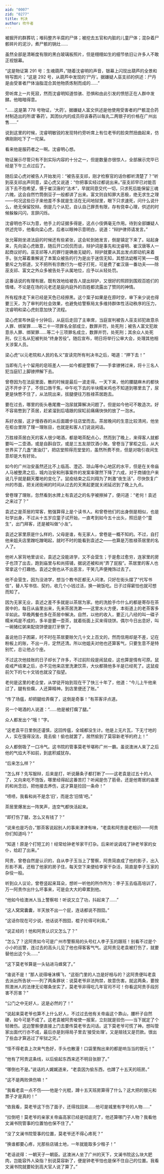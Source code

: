 ```yaml
---
aid: "0007"
zid: "0277"
title: 判决
author: 吹牛者
---
```


被掘开的群葬坑；堆码整齐半腐的尸体；被挖去五官和内脏的儿童尸体；混杂着尸骸碎片的泥沙，煮尸骸的锅灶……

虽然全部是清晰度有限的黑白玻璃板照片，但是栩栩如生的细节依旧让许多人不敢正视银幕。

“这是物证第 291 号：生魂葫芦，”随着沈睿明的声音，银幕上闪现出葫芦的全景和特写图片；“这是 292 号，从葫芦中发现的‘尸丹’。据嫌疑人巫支祁的供述：尸丹是由受害者尸体油脂混合其他物质炼制而成的……”

旁听席上一片死寂，然而沈睿明知道惊骇、恐惧和由此引发的愤怒正在人群中发酵。他暗暗得意。

“……这是第 778 号物证，‘大药’。据嫌疑人富文供述是他使用受害者的尸骸混合药材制造出的所谓‘春药’。其团伙内的成员将该春药以每丸二两银子的价格在广州出售……”

说到这里的时候，沈睿明敏锐的发现特约旁听席上有位老爷的脸突然扭曲起来，仿佛刚刚吃下了一坨屎。

看来他是服药者之一啊。沈睿明心想。

物证展示尽管只有不到实际内容的十分之一，但是数量亦很惊人，全部展示完毕已经是下午三点过后了。

随后梁心虎对被告人开始发问：“被告巫支祁，刚才检察官的话你都听清楚了？”听到巫支祁出声同意，梁心虎又说道：“你把事实经过都说出来。”巫支祁早已对能否活下去不抱希望，慑于崔汉唐的“法术”，早就同意交代一切，只求死后能保留三魂六魄，这会自然竹筒倒豆子一般都讲了出来。富文则自知罪大恶极，绝无求生之理――何况这些日子来他差不多就是生活在无间地狱里，眼下只求速死，问什么说什么，绝无保留狡辩。倒是几个从犯，自认自己罪责有限，存有侥幸心理，供述的时候躲躲闪闪，言辞闪烁。

沈睿明也不以为意，他手上的证据多得是，这点小伎俩毫无作用。待到全部嫌疑人供述完毕，他看向梁心虎，后者以眼神示意明白，说道：“辩护律师请发言。”

张允幂刚坐进法庭的时候还有些紧张，这会轮到她发言，倒是镇定下来了。站起身来，先向梁心虎致意，随后开口侃侃而谈，辩护词是事先和沈睿明、崔汉唐等人一起商议好的。巫支祁等人的罪行是确凿无疑的，辩护就要从其出发点即动机来着手。张允幂着重解说了本案众被告的行为是出于迷信无知，其想法幼稚可笑――既要斥之为邪道，又不把所有宗教行为一棍子打死，可是费了崔汉唐一番功夫――除巫支祁、富文之外众多被告处于从属地位，应予以从轻处罚。

这番话说的有理有据，既有效地给被告人提出辩护，又很好的照顾到围观百姓们的情绪，不论是在场的元老还是庭内庭外的百姓都流露出了赞同的神情。

所有程序走下来已经是天色已经擦黑。这个案子如果是在原时空，审下来少说也得要三天，为了审判的社会效果，也避免给警察局太多维持群体性活动秩序的压力，沈睿明和梁心虎刻意加快了流程。

梁心虎宣布休庭十分钟后，从庭后走回了主审席，当庭宣判被告人巫支祁犯故意杀人罪、绑架罪……等二十一项罪名全部成立，数罪并罚，处死刑；被告人富文犯故意杀人罪、绑架罪……等二十三项罪名成立，数罪并罚，处死刑；其余众人处死刑，仅三名从犯被判处“终身苦役”。随后宣布，明日将举行公审大会，处理其他相关涉案人员。

梁心虎“以元老院和人民的名义”宣读完所有判决书之后，喝道：“押下去！”

当即有几十个留用的皂班差人――如今都是警察了――手拿镣铐过来，将十三名人犯当庭钉上脚镣押解下去。

曾卷因为在法庭里面，散的时候是最后一波走得。一天下来，他的腰腿麻木的都快迈不开步子了，不但口唇干焦，中午吃下去的半块糯米鸡也不知道到哪里去了，尿更是快憋不住了，从法院出来，拔腿便往万胜禄茶居跑去。

要在过去，哪里的街头巷尾撒一泡尿就算解决问题了。但是如今他可不敢造次。好不容易憋到了茶居，赶紧溜到后墙跟的尿缸前痛痛快快的放了一泡水。

系好衣服，这才慢吞吞的从后面踱步往店堂而去。茶居晚间的生意比较清闲，他坐在柜台里除了理一理账目，也就是和客人们说说闲话。

万胜禄茶居白天的客人很少喝酒，都是喝茶配点心，然而到了晚上，来得客人就都要叫一二壶酒，或是自斟自饮，或是三五友朋饮酒小聚。曾卷当了掌柜之后，从大世界买了几盏“澳油灯”，把店堂照得亮堂堂的，虽然所费不赀，但是对吸引夜间生意却是大有好处。

如今的广州治安虽然还比不上临高、澄迈、琼山等中心地区的水平，但是在关帝庙人马被整肃之后，城内治安和刑事案件的发案率骤然下降了六成，对于商铺住户来说几乎就是翻天覆地的变化了。鼠疫结束之后刘翔为了刺激“夜生活”，尽快恢复广州的市面，把关闭街闸的时间从过去的天黑起更就关闭延迟到了晚上九点。

曾卷理了理账，忽然看到水牌上有袁述之的名字被擦掉了，便问道：“老何！袁述之来过了？”

袁述之是茶居的常客，勉强算得上是个读书人。和曾卷他们的出身倒是相似，也是社学出身，不过从十五岁应童子试开始，一直考到如今五十出头，照旧是个“童生”，出门拜客，还是被叫做“小友”。

袁述之家里原是什么样的，父母是谁，有无家人，曾卷是一概不知的。不过，自打他来姐夫店里蹭吃蹭喝起，就时不时的能看到袁述之――也算是万胜禄茶居里的名人了。

他听人家背地里谈论，袁述之没能进学，又不会营生；于是愈过愈穷，连家里的房子也顶了出去，跑到庙里与和尚搭铺，据说还被和尚“弄了屁股”。茶居里的客人也常拿这个打趣他。袁述之倒也从不出恶言，干笑几声便掩饰过去了。

他不会营生，因为没进学，想当个教书匠都无人问津。只好在街头摆了“代写书信”，替人写书信、契约，收几个小钱过活，换一碗饭吃。日子过得窘怕也就可想而知了。

因为无家无业，袁述之差不多就是以茶居为家。他的洗脸手巾什么的都是寄存在茶居中的，每日从庙里出来，先来茶居洗漱――这里水火方便，本街道上的老茶客多半如此。早晚两餐也多在茶居中解决。自然，以他的收入，要正儿八经的叫一碟子糯米鸡是不成的，多半是要一壶茶，就着街面上买来得烧饼。偶尔今日出息好，叫一碗猪红粥来配烧饼便是打牙祭了。

虽说他日子困窘，时不时在茶居要赊欠几十文上百文的，然而信用却是不差，记在粉板上的账，不出一月，定然还清。所以他姐夫对他也还算客气，只要生意不是特别忙，总让他占个座。

不过这次他挂账的日子却长了许多，不过前阶段是闹鼠疫，这也算是情有可原。鼠疫戒严结束之后，亦不见他来店里洗漱饮茶，大伙都猜他多半是已经死了。这鼠疫前欠下的七十文钱也就没了指望。

老何是这里的老企堂，从学徒开始到现在干了快三十年了，他道：“今儿上午他来过了，腿有些瘸，人还算精神。到店里便还了账。”

“传了场瘟，却把腿给弄瘸了，这倒是奇事！”有茶客评点道。

另一个喝酒的人说道：“……他是被打瘸了腿。”

众人都发出个“哦！”字。

“这老袁平日里倒还谨慎，这回传瘟，全城都没生计。他是上无片瓦，下无寸地的人，实在饿得没法，竟去偷！偷也就罢了，居然偷到了莫容新老爷的府上！”

众人都倒吸了一口冷气。这书院的管事莫老爷堪称广州一霸。虽说澳洲人来了之后他的气焰大不如前，到底积威犹存。

“后来怎么样？”

“怎么样？先写服辩，后来是打，听说藤条子都打断了――这老袁是过五十的人了，又向来吃不饱饭，哪里经得起这番苦打？听闻是伤了筋骨。还是他寄居的庙里的和尚念旧，把他接去养伤，这才算是捡回一条命！”

“啧啧，我看和尚不是念‘旧’，而是念‘旧情’吧。”

茶居里爆发出一阵笑声，连空气都快活起来。

“即打伤了腿，怎么又有钱了？”

“说来也是巧合，”那茶客说起别人的事来津津有味，“老袁和阿贵是老相识――阿贵你们知道吗？”

“知道！原是个打短工的！经常给钟老爷家干打杂。后来听说调戏了钟老爷家的女仆，给赶了出来。”

阿贵，曾卷自然是认识的，自从李子玉当上了警察，阿贵简直成了他的影子，出入形影不离，还租了他家的房子住，每天空下来便给李家干杂活，简直是李子玉家的杂役一般。

听到众人议论，曾卷竖起来耳朵，想听一听他的所作所为：李子玉去临高培训了，万一阿贵作出什么坏事来，可是会大大的牵累到他。

“他如今给澳洲人当上警察啦！听说又立了功，抖起来了……”

“这人窝窝囊囊，半天放不出一个屁，连话都说不囫囵。”

“这话你现在可少说，他话说不囫囵，棍子抡得可利索。”

“说正经的！他和阿贵认识又怎么了？”

“怎么了？这阿贵如今可是广州市警察局的头号红人李子玉的跟班！别看不过是个小小的巡警，连过去的高头儿见了他也得客客气气。这阿贵见老袁被打伤了，就要替他出这个头……”

“这下莫老爷算是一头钻进马蜂窝了。”

“谁说不是！”那人说得唾沫横飞，“这衙门里的人岂是好相与的？这阿贵便叫老袁去派出所告状――列了两条罪状：说莫老爷非法拘禁，故意伤害。就这两条，要按照澳洲人的法律无论哪条坐实了，莫老爷非得吃几年官司不可！你看这阿贵手段厉害不厉害？”

“公门之中无好人，这是必然的了！”

“说起来莫老爷也算不上什么好人，不过过去他有关帝庙这个靠山，腰杆子自然硬，如今可是不成了。这老袁被阿贵唆使一报案，立刻就是验伤――当下就定了个轻微伤。这边警察便直接上门去要传莫老爷去问话。这下莫老爷可慌了神。想叫管家出面代行亦不成，最后亦是到得局子里去‘接受处理’。又是赔钱又是罚款。很出了些血才算逃过了牢狱之灾。”

“怪不得老袁上次来气色好，手头也散漫！口袋里掏出来的都是响当当的银元！”

“他有了阿贵这条线，以后偷起东西来还不明目张胆了。”

“哪倒也不是。”说话的人娓娓道来，“老袁因为偷东西，也蹲了十五天的班房。”

“这不是两败俱伤嘛！”

“我看老袁一点不伤――他是个光棍，蹲十五天班房算得了什么？这大把的银元和票子才是真的！”

“依我看，莫老爷这下伤了面子，还得找回来……他可是城里有字号的人物……”

“拉倒吧！莫老爷的亲家关帝庙高家已经是彻底完了，他还算哪门子人物？我看他文澜书院管事的位置怕也保不住了。”

“没了文澜书院管事的位置，莫老爷还不得心疼死？”

“换谁都要心疼，光那些店铺土地，一年就能取多少租子！”

“老话说得：一朝天子一朝臣。这澳洲人坐了广州的天下，文澜书院这么块大肥肉，岂能容外人染指？别说莫容新了，便是钟老爷怕也是保不住自己的位置。我看文澜书院就要轮到高大官人说了算了。”
